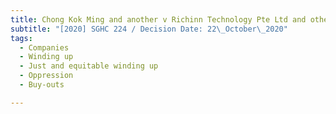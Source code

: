 ```yaml
---
title: Chong Kok Ming and another v Richinn Technology Pte Ltd and others
subtitle: "[2020] SGHC 224 / Decision Date: 22\_October\_2020"
tags:
  - Companies
  - Winding up
  - Just and equitable winding up
  - Oppression
  - Buy-outs

---
```

